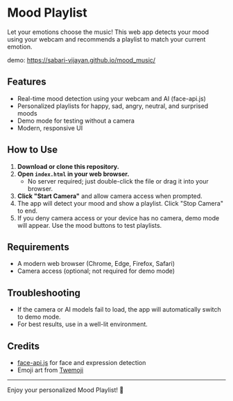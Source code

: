 # Mood Playlist

Let your emotions choose the music! This web app detects your mood using your webcam and recommends a playlist to match your current emotion.

demo: https://sabari-vijayan.github.io/mood_music/

## Features
- Real-time mood detection using your webcam and AI (face-api.js)
- Personalized playlists for happy, sad, angry, neutral, and surprised moods
- Demo mode for testing without a camera
- Modern, responsive UI

## How to Use
1. **Download or clone this repository.**
2. **Open `index.html` in your web browser.**
   - No server required; just double-click the file or drag it into your browser.
3. **Click "Start Camera"** and allow camera access when prompted.
4. The app will detect your mood and show a playlist. Click "Stop Camera" to end.
5. If you deny camera access or your device has no camera, demo mode will appear. Use the mood buttons to test playlists.

## Requirements
- A modern web browser (Chrome, Edge, Firefox, Safari)
- Camera access (optional; not required for demo mode)

## Troubleshooting
- If the camera or AI models fail to load, the app will automatically switch to demo mode.
- For best results, use in a well-lit environment.

## Credits
- [face-api.js](https://github.com/justadudewhohacks/face-api.js) for face and expression detection
- Emoji art from [Twemoji](https://twemoji.twitter.com/)

---
Enjoy your personalized Mood Playlist! 🎵 